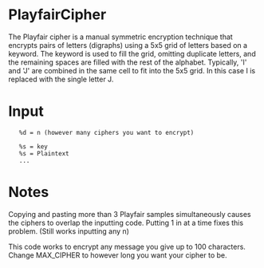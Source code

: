 # PlayfairCipher
The Playfair cipher is a manual symmetric encryption technique that encrypts pairs of letters (digraphs) using a 5x5 grid of letters based on a keyword. The keyword is used to fill the grid, omitting duplicate letters, and the remaining spaces are filled with the rest of the alphabet. Typically, 'I' and 'J' are combined in the same cell to fit into the 5x5 grid. In this case I is replaced with the single letter J.

# Input
       %d = n (however many ciphers you want to encrypt)
       
       %s = key 
       %s = Plaintext 
       ...

# Notes
Copying and pasting more than 3 Playfair samples simultaneously causes the ciphers to overlap the inputting code. Putting 1 in at a time fixes this problem. (Still works inputting any n)

This code works to encrypt any message you give up to 100 characters. Change MAX_CIPHER to however long you want your cipher to be.
